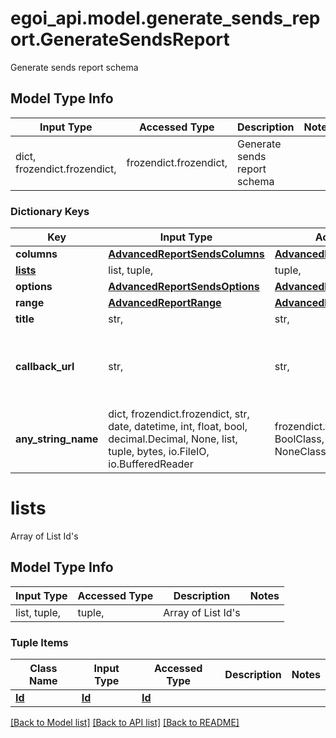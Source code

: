 # egoi_api.model.generate_sends_report.GenerateSendsReport

Generate sends report schema

## Model Type Info
Input Type | Accessed Type | Description | Notes
------------ | ------------- | ------------- | -------------
dict, frozendict.frozendict,  | frozendict.frozendict,  | Generate sends report schema | 

### Dictionary Keys
Key | Input Type | Accessed Type | Description | Notes
------------ | ------------- | ------------- | ------------- | -------------
**columns** | [**AdvancedReportSendsColumns**](AdvancedReportSendsColumns.md) | [**AdvancedReportSendsColumns**](AdvancedReportSendsColumns.md) |  | 
**[lists](#lists)** | list, tuple,  | tuple,  | Array of List Id&#x27;s | 
**options** | [**AdvancedReportSendsOptions**](AdvancedReportSendsOptions.md) | [**AdvancedReportSendsOptions**](AdvancedReportSendsOptions.md) |  | 
**range** | [**AdvancedReportRange**](AdvancedReportRange.md) | [**AdvancedReportRange**](AdvancedReportRange.md) |  | 
**title** | str,  | str,  | Advanced report title | 
**callback_url** | str,  | str,  | URL which will receive the information of the report &lt;a href&#x3D;&#x27;/usecases/callbacks/&#x27; target&#x3D;&#x27;_blank&#x27;&gt;[Go to callback documentation]&lt;/a&gt; | [optional] 
**any_string_name** | dict, frozendict.frozendict, str, date, datetime, int, float, bool, decimal.Decimal, None, list, tuple, bytes, io.FileIO, io.BufferedReader | frozendict.frozendict, str, BoolClass, decimal.Decimal, NoneClass, tuple, bytes, FileIO | any string name can be used but the value must be the correct type | [optional]

# lists

Array of List Id's

## Model Type Info
Input Type | Accessed Type | Description | Notes
------------ | ------------- | ------------- | -------------
list, tuple,  | tuple,  | Array of List Id&#x27;s | 

### Tuple Items
Class Name | Input Type | Accessed Type | Description | Notes
------------- | ------------- | ------------- | ------------- | -------------
[**Id**](Id.md) | [**Id**](Id.md) | [**Id**](Id.md) |  | 

[[Back to Model list]](../../README.md#documentation-for-models) [[Back to API list]](../../README.md#documentation-for-api-endpoints) [[Back to README]](../../README.md)

